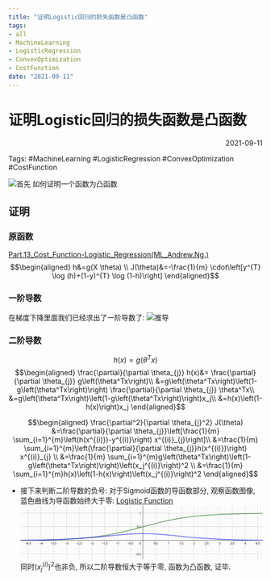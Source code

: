 ```yaml
---
title: "证明Logistic回归的损失函数是凸函数"
tags:
- all
- MachineLearning
- LogisticRegression
- ConvexOptimization
- CostFunction
date: "2021-09-11"
---
```

# 证明Logistic回归的损失函数是凸函数

<div align="right"> 2021-09-11</div>

Tags: #MachineLearning #LogisticRegression #ConvexOptimization #CostFunction 

![首先 如何证明一个函数为凸函数](notes/2021/2021.9/正则项不影响线性回归损失函数的凸性.md#首先%20如何证明一个函数为凸函数)

## 证明
### 原函数
[Part.13_Cost_Function-Logistic_Regression(ML_Andrew.Ng.)](notes/2021/2021.8/Part.13_Cost_Function-Logistic_Regression(ML_Andrew.Ng.).md)
$$\begin{aligned}
h&=g(X \theta) \\
J(\theta)&=-\frac{1}{m} \cdot\left[y^{T} \log (h)+(1-y)^{T} \log (1-h)\right]
\end{aligned}$$
### 一阶导数
在梯度下降里面我们已经求出了一阶导数了:
![推导](notes/2021/2021.8/Part.14_Logistic_Regression&Gradient_Descent(ML_Andrew.Ng.).md#推导)

### 二阶导数
$$h(x)=g\left(\theta^Tx\right) $$
$$\begin{aligned}
\frac{\partial}{\partial \theta_{j}} h(x)&=
\frac{\partial}{\partial \theta_{j}} g\left(\theta^Tx\right)\\
&=g\left(\theta^Tx\right)\left(1-g\left(\theta^Tx\right)\right) \frac{\partial}{\partial \theta_{j}} \theta^Tx\\
&=g\left(\theta^Tx\right)\left(1-g\left(\theta^Tx\right)\right)x_j\\
&=h(x)\left(1-h(x)\right)x_j
\end{aligned}$$


$$\begin{aligned}
\frac{\partial^2}{\partial \theta_{j}^2} J(\theta) 
&=\frac{\partial}{\partial \theta_{j}}\left[\frac{1}{m} \sum_{i=1}^{m}\left(h(x^{(i)})-y^{(i)}\right) x^{(i)}_{j}\right]\\
&=\frac{1}{m} \sum_{i=1}^{m}\left(\frac{\partial}{\partial \theta_{j}}h(x^{(i)})\right) x^{(i)}_{j} \\
&=\frac{1}{m} \sum_{i=1}^{m}g\left(\theta^Tx\right)\left(1-g\left(\theta^Tx\right)\right)\left(x_j^{(i)}\right)^2 \\
&=\frac{1}{m} \sum_{i=1}^{m}h(x)\left(1-h(x)\right)\left(x_j^{(i)}\right)^2
\end{aligned}$$
- 接下来判断二阶导数的负号: 对于Sigmoid函数的导函数部分, 观察函数图像, 蓝色曲线为导函数始终大于零:
[Logistic Function](notes/2021/2021.8/Sigmoid_Function.md#Logistic%20Function)
![Logistic](notes/2021/2021.7/assets/Logistic.svg)
同时$\left(x_j^{(i)}\right)^2$也非负, 所以二阶导数恒大于等于零, 函数为凸函数, 证毕.

